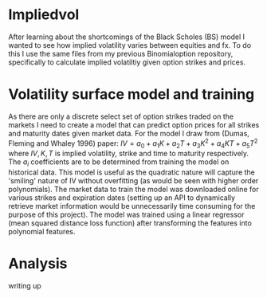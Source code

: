 # Impliedvol
After learning about the shortcomings of the Black Scholes (BS) model I wanted to see how implied volatility varies between equities and fx. To do this I use the same files from my previous Binomialoption repository, specifically to calculate implied volatiltiy given option strikes and prices.
# Volatility surface model and training
As there are only a discrete select set of option strikes traded on the markets I need to create a model that can predict option prices for all strikes and maturity dates given market data. For the model I draw from (Dumas, Fleming and Whaley 1996) paper: $IV=a_0+a_1K+a_2T+a_3K^2+a_4KT+a_5T^2$ where $IV,K,T$ is implied volatility, strike and time to maturity respectively. The $a_i$ coefficients are to be determined from training the model on historical data. This model is useful as the quadratic nature will capture the 'smiling' nature of IV without overfitting (as would be seen with higher order polynomials). The market data to train the model was downloaded online for various strikes and expiration dates (setting up an API to dynamically retrieve market information would be unnecessarily time consuming for the purpose of this project). The model was trained using a linear regressor (mean squared distance loss function) after transforming the features into polynomial features. 
# Analysis
writing up
